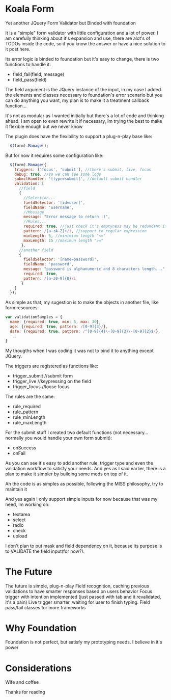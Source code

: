 Koala Form
==========

Yet another JQuery Form Validator but Binded with foundation

It is a "simple" form validator with little configuration and a lot of power.
I am carefully thinking about it's expansion and use, there are alot's of TODOs inside the code, so if you 
know the answer or have a nice solution to it post here.

Its error logic is binded to foundation but it's easy to change, there is two functions to handle it:
* field_fail(field, message)
* field_pass(field)

The field argument is the JQuery instance of the input, in my case I added the elements and classes necessary to 
foundation's error scenario but you can do anything you want, my plan is to make it a treatment callback function...

It's not as modular as I wanted initially but there's a lot of code and thinking ahead.
I am open to even rewrite it if necessary, Im trying the best to make it flexible enough but we never know

The plugin does have the flexibility to support a plug-n-play base like:
```javascript
  $(form).Manage();
```
But for now it requires some configuration like:
```javascript
  $(form).Manage({
    triggers: ['focus', 'submit'], //there's submit, live, focus
    debug: true, //so we can see some logs
    submitHandler: '[type=submit]', //default submit handler
    validation: [
      //field
      {
        //Selection...
        fieldSelector: '[id=user]',
        fieldName: 'username',
        //Message
        message: "Error message to return :)",
        //Rules...
        required: true, //just check it's emptyness may be redundant if you apply any other validation
        pattern: /[a-zA-Z]+/i, //support to regular expression
        minLength: 5, //minimium length "<="
        maxLength: 15 //maximun length ">="
       },
      //another field
      {
        fieldSelector: '[name=password]',
        fieldName: 'password',
        message: "password is alphanumeric and 8 characters length...",
        required: true,
        pattern: /[a-z0-9]{8}/i
       }
    ]
  });
```
As simple as that, my sugestion is to make the objects in another file, like form.resources:
```javascript
var validationSamples = {
  name: {required: true, min: 5, max: 30},
  age: {required: true, pattern: /[0-9]{3}/},
  date: {required: true, pattern: /^[0-9]{4}\-[0-9]{2}\-[0-9]{2}$/},
  ...
}
```
My thougths when I was coding it was not to bind it to anything except JQuery.

The triggers are registered as functions like:
* trigger_submit //submit form
* trigger_live //keypressing on the field
* trigger_focus //loose focus

The rules are the same:
* rule_required
* rule_pattern
* rule_minLength
* rule_maxLength

For the submit stuff I created two default functions (not necessary... normally you would handle your own form submit):
* onSuccess
* onFail

As you can see it's easy to add another rule, trigger type and even the validation workflow to satisfy your needs.
And yes as I said earlier, there is a plan to make it simpler by building some mods on top of it.

Ah the code is as simples as possible, following the MISS philosophy, try to maintain it

And yes again I only support simple inputs for now because that was my need, Im working on:
* textarea
* select
* radio
* check
* upload

I don't plan to put mask and field dependency on it, because its purpose is to VALIDATE the field input(for now?).

The Future
==========

The future is simple, plug-n-play
Field recognition, caching previous validations to have smarter responses based on users behavior
Focus trigger with intention implemented (just passed with tab and it revalidated, it's a pain)
Live trigger smarter, waiting for user to finish typing.
Field pass/fail classes for more frameworks

Why Foundation
==============

Foundation is not perfect, but satisfy my prototyping needs.
I believe in it's power

Considerations
==============

Wife and coffee

Thanks for reading